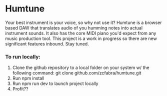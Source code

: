 # Humtune
Your best instrument is your voice, so why not use it? Humtune is a browser based DAW that translates audio of you humming notes into actual instrument sounds. It also has the core MIDI piano you'd expect from any music production tool. This project is a work in progress so there are new significant features inbound. Stay tuned.

### To run locally:
1. Clone the github repository to a local folder on your system w/ the following command: git clone github.com/zcfabra/humtune.git
2. Run npm install
3. Run npm run dev to launch project locally
4. Profit??
